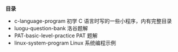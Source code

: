 **目录**

- c-language-program  初学 C 语言时写的一些小程序，内有完整目录
- luogu-question-bank 洛谷题解
- PAT-basic-level-practice PAT 题解
- linux-system-program Linux 系统编程示例
